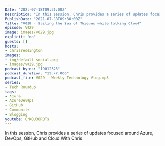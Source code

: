```yaml
---
Date: "2021-07-18T09:30:00Z"
Description: "In this session, Chris provides a series of updates focused around Azure, DevOps, GitHub and Cloud With Chris"
PublishDate: "2021-07-18T09:30:00Z"
Title: "V029 - Sailing the Sea of Thieves while talking Cloud"
episode: V029
image: images/v029.jpg
explicit: "no"
guests: []
hosts:
- chrisreddington
images:
- img/default-social.png
- images/v029.jpg
podcast_bytes: "19012526"
podcast_duration: "19:47.000"
podcast_file: V029 - Weekly Technology Vlog.mp3
series:
- Tech Roundup
tags:
- Azure
- AzureDevOps
- GitHub
- Community
- Blogging
youtube: CrKOU3ORQTs
---
```

In this session, Chris provides a series of updates focused around Azure, DevOps, GitHub and Cloud With Chris
